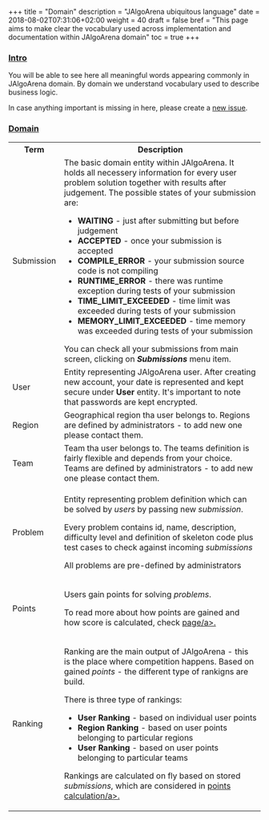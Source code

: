 +++
title = "Domain"
description = "JAlgoArena ubiquitous language"
date = 2018-08-02T07:31:06+02:00
weight = 40
draft = false
bref = "This page aims to make clear the vocabulary used across implementation and documentation within JAlgoArena domain"
toc = true
+++

<h3 class="section-head" id="h-intro"><a href="#h-intro">Intro</a></h3>

You will be able to see here all meaningful words appearing commonly in JAlgoArena domain. By domain we understand vocabulary
used to describe business logic. 

In case anything important is missing in here, please create a [new issue](https://github.com/jalgoarena/JAlgoArena/issues/new).

<h3 class="section-head" id="h-domain"><a href="#h-domain">Domain</a></h3>

<table class="bordered striped">
    <tr>
        <th>Term</th>
        <th>Description</th>
    </tr>
    <tr>
        <td>Submission</td>
        <td>The basic domain entity within JAlgoArena. It holds all necessery information for every user problem solution together with results after judgement. 
            The possible states of your submission are: 
            <ul>
                <li><strong>WAITING</strong> - just after submitting but before judgement</li>
                <li><strong>ACCEPTED</strong> - once your submission is accepted</li>
                <li><strong>COMPILE_ERROR</strong> - your submission source code is not compiling</li>
                <li><strong>RUNTIME_ERROR</strong> - there was runtime exception during tests of your submission</li>
                <li><strong>TIME_LIMIT_EXCEEDED</strong> - time limit was exceeded during tests of your submission</li>
                <li><strong>MEMORY_LIMIT_EXCEEDED</strong> - time memory was exceeded during tests of your submission</li>
            </ul>
            You can check all your submissions from main screen, clicking on <strong><em>Submissions</em></strong> menu item. 
        </td>
    </tr>
    <tr>
        <td>User</td>
        <td>Entity representing JAlgoArena user. After creating new account, your date is represented and kept secure under <strong>User</strong> entity. It's important to note that passwords are kept encrypted.</td>
    </tr>
    <tr>
        <td>Region</td>
        <td>Geographical region tha user belongs to. Regions are defined by administrators - to add new one please contact them.</td>
    </tr>
    <tr>
        <td>Team</td>
        <td>Team tha user belongs to. The teams definition is fairly flexible and depends from your choice. Teams are defined by administrators - to add new one please contact them.</td>
    </tr>
    <tr>
        <td>Problem</td>
        <td>
            <p>Entity representing problem definition which can be solved by <em>users</em> by passing new <em>submission</em>.</p>
            <p>Every problem contains id, name, description, difficulty level and definition of skeleton code plus test cases to check against incoming <em>submissions</em></p>
            <p>All problems are pre-defined by administrators</em>
        </td>
    </tr>
    <tr>
        <td>Points</td>
        <td>
            <p>Users gain points for solving <em>problems</em>.</p>
            <p>To read more about how points are gained and how score is calculated, check <a href="https://jalgoarena.github.io/docs/calculating-points/" target="_blank">page/a>.</p>
        </td>
    </tr>
    <tr>
        <td>Ranking</td>
        <td>
            <p>Ranking are the main output of JAlgoArena - this is the place where competition happens. Based on gained <em>points</em> - the different type of rankigns are build.</p>
            <p>There is three type of rankings:
                <ul>
                    <li><strong>User Ranking</strong> - based on individual user points</li>
                    <li><strong>Region Ranking</strong> - based on user points belonging to particular regions</li>
                    <li><strong>User Ranking</strong> - based on user points belonging to particular teams</li>
                </ul>
            </p>
            <p>
                Rankings are calculated on fly based on stored <em>submissions</em>, which are considered in <a href="https://jalgoarena.github.io/docs/calculating-points/" target="_blank">points calculation/a>.
            </p>
        </td>
    </tr>
</table>
